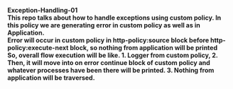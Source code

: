 **Exception-Handling-01**
<br>
**This repo talks about how to handle exceptions using custom policy. In this policy we are generating error in custom policy as well as in Application.**
<br>
**Error will occur in custom policy in http-policy:source block before http-policy:execute-next block, so nothing from application will be printed**
<br>
**So, overall flow execution will be like. 1. Logger from custom policy, 2. Then, it will move into on error continue block of custom policy and whatever processes have been there will be printed. 3. Nothing from application will be traversed.**
